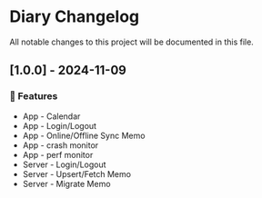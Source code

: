 # Diary Changelog

All notable changes to this project will be documented in this file.

## [1.0.0] - 2024-11-09

### 🚀 Features

- App - Calendar
- App - Login/Logout
- App - Online/Offline Sync Memo
- App - crash monitor
- App - perf monitor
- Server - Login/Logout
- Server - Upsert/Fetch Memo
- Server - Migrate Memo

<!-- generated by git-cliff -->
